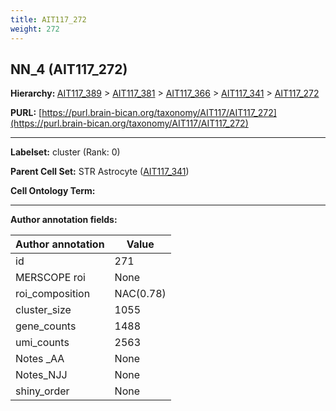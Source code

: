 ```yaml
---
title: AIT117_272
weight: 272
---
```

## NN_4 (AIT117_272)
<b>Hierarchy: </b>
[AIT117_389](../AIT117_389) >
[AIT117_381](../AIT117_381) >
[AIT117_366](../AIT117_366) >
[AIT117_341](../AIT117_341) >
[AIT117_272](../AIT117_272)

**PURL:** [https://purl.brain-bican.org/taxonomy/AIT117/AIT117_272](https://purl.brain-bican.org/taxonomy/AIT117/AIT117_272)

---


**Labelset:** cluster (Rank: 0)

**Parent Cell Set:** STR Astrocyte ([AIT117_341](../AIT117_341))



**Cell Ontology Term:** 

[MARKER GENES.]: #


---

[TRANSFERRED ANNOTATIONS.]: #


[AUTHOR ANNOTATION FIELDS.]: #


**Author annotation fields:**

| Author annotation | Value |
|-------------------|-------|
|id|271|
|MERSCOPE roi|None|
|roi_composition|NAC(0.78) | GPe(0.07) | GPi(0.06)|
|cluster_size|1055|
|gene_counts|1488|
|umi_counts|2563|
|Notes _AA|None|
|Notes_NJJ|None|
|shiny_order|None|
